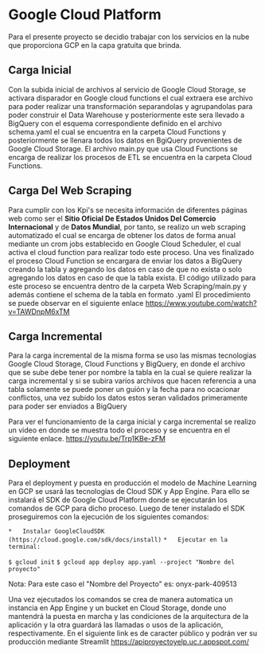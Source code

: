# Google Cloud Platform

Para el presente proyecto se decidio trabajar con los servicios en la nube que proporciona GCP en la capa gratuita que brinda.

## Carga Inicial

Con la subida inicial de archivos al servicio de Google Cloud Storage, se activara disparador en Google cloud functions el cual extraera ese archivo para poder realizar una transformación separandolas y agrupandolas para poder construir el Data Warehouse y posteriormente este sera llevado a BigQuery con el esquema correspondiente definido en el archivo schema.yaml el cual se encuentra en la carpeta Cloud Functions y posteriormente se llenara todos los datos en BgiQuery provenientes de Google Cloud Storage.
El archivo main.py que usa Cloud Functions se encarga de realizar los procesos de ETL se encuentra en la carpeta Cloud Functions.

## Carga Del Web Scraping

Para cumplir con los Kpi's se necesita información de diferentes páginas web como ser el **Sitio Oficial De Estados Unidos Del Comercio Internacional** y de **Datos Mundial**, por tanto, se realizo un web scraping automatizado el cual se encarga de obtener los datos de forma anual mediante un crom jobs establecido en Google Cloud Scheduler, el cual activa el cloud function para realizar todo este proceso.
Una ves finalizado el proceso Cloud Function se encargara de enviar los datos a BigQuery creando la tabla y agregando los datos en caso de que no exista o solo agregando los datos en caso de que la tabla exista.
El código utilizado para este proceso se encuentra dentro de la carpeta Web Scraping/main.py y además contiene el schema de la tabla en formato .yaml
El procedimiento se puede observar en el siguiente enlace https://www.youtube.com/watch?v=TAWDnpM6xTM

## Carga Incremental

Para la carga incremental de la misma forma se uso las mismas tecnologias Google Cloud Storage, Cloud Functions y BigQuery, en donde el archivo que se sube debe tener por nombre la tabla en la cual se quiere realizar la carga incremental y si se subira varios archivos que hacen referencia a una tabla solamente se puede poner un guión y la fecha para no ocacionar conflictos, una vez subido los datos estos seran validados primeramente para poder ser enviados a BigQuery

Para ver el funcionamiento de la carga inicial y carga incremental se realizo un video en donde se muestra todo el proceso y se encuentra en el siguiente enlace.
https://youtu.be/Trp1KBe-zFM

## Deployment

Para el deployment y puesta en producción el modelo de Machine Learning en GCP se usará las tecnologias de Cloud SDK y App Engine. Para ello se instalará el SDK de Google Cloud Platform donde se ejecutarán los comandos de GCP para dicho proceso. Luego de tener instalado el SDK proseguiremos con la ejecución de los siguientes comandos:

`*   Instalar GoogleCloudSDK`
    `(https://cloud.google.com/sdk/docs/install)`
`*   Ejecutar en la terminal:`

`$ gcloud init`
`$ gcloud app deploy app.yaml --project "Nombre del proyecto"`

Nota: Para este caso el "Nombre del Proyecto" es: onyx-park-409513

Una vez ejecutados los comandos se crea de manera automatica un instancia en App Engine y un bucket en Cloud Storage, donde uno mantendrá la puesta en marcha y las condiciones de la arquitectura de la aplicación y la otra guardará las llamadas o usos de la aplicación, respectivamente. En el siguiente link es de caracter público y podrán ver su producción mediante Streamlit https://apiproyectoyelp.uc.r.appspot.com/

